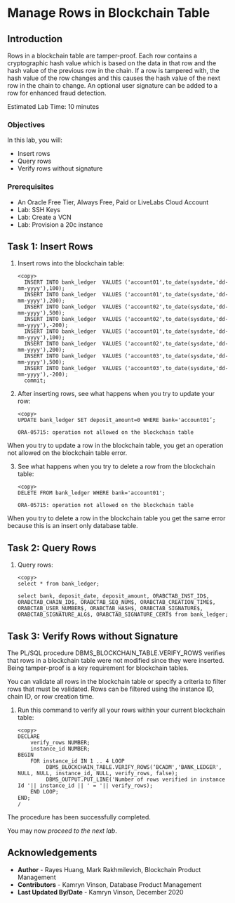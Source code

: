 # Manage Rows in Blockchain Table

## Introduction

Rows in a blockchain table are tamper-proof. Each row contains a cryptographic hash value which is based on the data in that row and the hash value of the previous row in the chain. If a row is tampered with, the hash value of the row changes and this causes the hash value of the next row in the chain to change. An optional user signature can be added to a row for enhanced fraud detection.

Estimated Lab Time: 10 minutes


### Objectives

In this lab, you will:
* Insert rows
* Query rows
* Verify rows without signature

### Prerequisites

* An Oracle Free Tier, Always Free, Paid or LiveLabs Cloud Account
* Lab: SSH Keys
* Lab: Create a VCN
* Lab: Provision a 20c instance

## Task 1: Insert Rows

1. Insert rows into the blockchain table:

    ```
    <copy>
      INSERT INTO bank_ledger  VALUES ('account01',to_date(sysdate,'dd-mm-yyyy'),100);
      INSERT INTO bank_ledger  VALUES ('account01',to_date(sysdate,'dd-mm-yyyy'),200);
      INSERT INTO bank_ledger  VALUES ('account02',to_date(sysdate,'dd-mm-yyyy'),500);
      INSERT INTO bank_ledger  VALUES ('account02',to_date(sysdate,'dd-mm-yyyy'),-200);
      INSERT INTO bank_ledger  VALUES ('account01',to_date(sysdate,'dd-mm-yyyy'),100);
      INSERT INTO bank_ledger  VALUES ('account02',to_date(sysdate,'dd-mm-yyyy'),200);
      INSERT INTO bank_ledger  VALUES ('account03',to_date(sysdate,'dd-mm-yyyy'),500);
      INSERT INTO bank_ledger  VALUES ('account03',to_date(sysdate,'dd-mm-yyyy'),-200);
      commit;
    ```

2. After inserting rows, see what happens when you try to update your row:

    ```
    <copy>
    UPDATE bank_ledger SET deposit_amount=0 WHERE bank='account01’;
    ```
    ```
    ORA-05715: operation not allowed on the blockchain table
    ```
  
  When you try to update a row in the blockchain table, you get an operation not allowed on the blockchain table error.

3. See what happens when you try to delete a row from the blockchain table:

    ```
    <copy>
    DELETE FROM bank_ledger WHERE bank='account01';
    ```
    ```
    ORA-05715: operation not allowed on the blockchain table
    ```

  When you try to delete a row in the blockchain table you get the same error because this is an insert only database table.

## Task 2: Query Rows

1. Query rows:

    ```
    <copy>
    select * from bank_ledger;

    select bank, deposit_date, deposit_amount, ORABCTAB_INST_ID$, ORABCTAB_CHAIN_ID$, ORABCTAB_SEQ_NUM$, ORABCTAB_CREATION_TIME$, ORABCTAB_USER_NUMBER$, ORABCTAB_HASH$, ORABCTAB_SIGNATURE$, ORABCTAB_SIGNATURE_ALG$, ORABCTAB_SIGNATURE_CERT$ from bank_ledger;
    ```

## Task 3: Verify Rows without Signature
The PL/SQL procedure DBMS\_BLOCKCHAIN\_TABLE.VERIFY_ROWS verifies that rows in a blockchain table were not modified since they were inserted. Being tamper-proof is a key requirement for blockchain tables.

You can validate all rows in the blockchain table or specify a criteria to filter rows that must be validated. Rows can be filtered using the instance ID, chain ID, or row creation time.

1. Run this command to verify all your rows within your current blockchain table:

    ```
    <copy>
    DECLARE
        verify_rows NUMBER;
        instance_id NUMBER;
    BEGIN
        FOR instance_id IN 1 .. 4 LOOP
             DBMS_BLOCKCHAIN_TABLE.VERIFY_ROWS(‘BCADM','BANK_LEDGER', NULL, NULL, instance_id, NULL, verify_rows, false);
             DBMS_OUTPUT.PUT_LINE('Number of rows verified in instance Id '|| instance_id || ' = '|| verify_rows);
        END LOOP;
    END;
    /
    ```

  The procedure has been successfully completed.

  You may now *proceed to the next lab*.

## Acknowledgements
* **Author** - Rayes Huang, Mark Rakhmilevich, Blockchain Product Management
* **Contributors** -  Kamryn Vinson, Database Product Management
* **Last Updated By/Date** - Kamryn Vinson, December 2020

